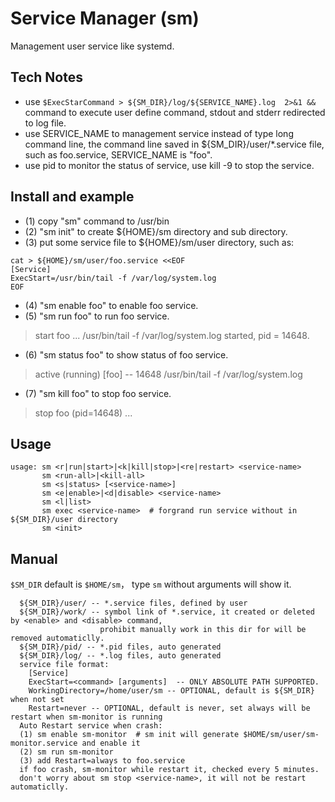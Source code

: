 # Service Manager (sm)

Management user service like systemd.

## Tech Notes
 * use ```$ExecStarCommand > ${SM_DIR}/log/${SERVICE_NAME}.log  2>&1 &&``` command to execute user define command, stdout and stderr redirected to log file.
 * use SERVICE_NAME to management service instead of type long command line,
    the command line saved in ${SM_DIR}/user/*.service file, such as foo.service, SERVICE_NAME is "foo".
 * use pid to monitor the status of service,
    use kill -9 <pid> to stop the service.

## Install and example
 * (1) copy "sm" command to /usr/bin
 * (2) "sm init" to create ${HOME}/sm directory and sub directory.
 * (3) put some service file to ${HOME}/sm/user directory, such as:
```
cat > ${HOME}/sm/user/foo.service <<EOF
[Service]
ExecStart=/usr/bin/tail -f /var/log/system.log
EOF
```
 * (4) "sm enable foo" to enable foo service.
 * (5) "sm run foo" to run foo service.
> start foo ...
> /usr/bin/tail -f /var/log/system.log
> started, pid = 14648.
 * (6) "sm status foo" to show status of foo service.
> active (running)  [foo] -- 14648 /usr/bin/tail -f /var/log/system.log
 * (7) "sm kill foo" to stop foo service.
> stop foo (pid=14648) ...

## Usage
```
usage: sm <r|run|start>|<k|kill|stop>|<re|restart> <service-name>
       sm <run-all>|<kill-all>
       sm <s|status> [<service-name>]
       sm <e|enable>|<d|disable> <service-name>
       sm <l|list>
       sm exec <service-name>  # forgrand run service without in ${SM_DIR}/user directory
       sm <init>
```
## Manual
  `$SM_DIR` default is `$HOME/sm`， type `sm` without arguments will show it.
```  
  ${SM_DIR}/user/ -- *.service files, defined by user
  ${SM_DIR}/work/ -- symbol link of *.service, it created or deleted by <enable> and <disable> command,
                    prohibit manually work in this dir for will be removed automaticlly.
  ${SM_DIR}/pid/ -- *.pid files, auto generated
  ${SM_DIR}/log/ -- *.log files, auto generated
  service file format:
    [Service]
    ExecStart=<command> [arguments]  -- ONLY ABSOLUTE PATH SUPPORTED.
    WorkingDirectory=/home/user/sm -- OPTIONAL, default is ${SM_DIR} when not set
    Restart=never -- OPTIONAL, default is never, set always will be restart when sm-monitor is running  
  Auto Restart service when crash: 
  (1) sm enable sm-monitor  # sm init will generate $HOME/sm/user/sm-monitor.service and enable it
  (2) sm run sm-monitor
  (3) add Restart=always to foo.service
  if foo crash, sm-monitor while restart it, checked every 5 minutes.
  don't worry about sm stop <service-name>, it will not be restart automaticlly.  
```
